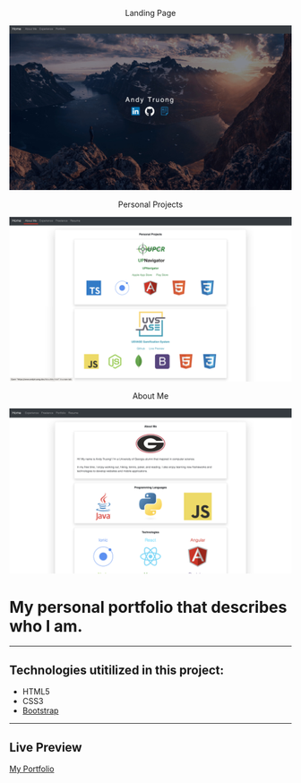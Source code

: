 <p align = "middle"> Landing Page </p>

![alt-text-1](https://github.com/AndyUGA/AndyUGA.github.io/blob/master/img/Freelance/Portfolio.jpg)

<p align = "middle"> Personal Projects </p>

![alt-text-1](https://github.com/AndyUGA/AndyUGA.github.io/blob/master/img/Freelance/Projects.png)

<p align = "middle"> About Me </p>

![alt-text-1](https://github.com/AndyUGA/AndyUGA.github.io/blob/master/img/Freelance/Bio.png)



 
# My personal portfolio that describes who I am. 


------------------------------------------------------------------------------------------------------------------------------  

## Technologies utitilized in this project:
- HTML5
- CSS3
- [Bootstrap](https://getbootstrap.com) 

---------------------------------------------------------------------------------------------------------------------------
## Live Preview
[My Portfolio](https://www.andytruong.dev)
